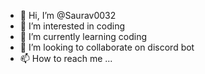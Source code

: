 - 👋 Hi, I’m @Saurav0032
- 👀 I’m interested in coding
- 🌱 I’m currently learning coding
- 💞️ I’m looking to collaborate on discord bot
- 📫 How to reach me ...

<!---
Saurav0032/Saurav0032 is a ✨ special ✨ repository because its `README.md` (this file) appears on your GitHub profile.
You can click the Preview link to take a look at your changes.
--->
